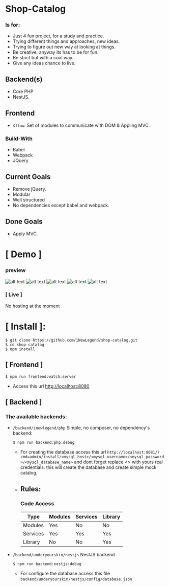 # Shop-Catalog

### Is  for:
  - Just 4 fun project, for a study and practice.
  - Trying different things and approaches, new ideas.
  - Trying to figure out new way at looking at things.
  - Be creative, anyway its has to be for fun.
  - Be strict but with a cool way.
  - Give any ideas chance to live.

## Backend(s)
  - Core PHP
  - NestJS.
  
## Frontend
  - `$flow`: Set of modules to communicate with DOM & Appling MVC.

### Build-With
- Babel
- Webpack
- JQuery

## Current Goals
- Remove jQuery.
- Modular
- Well structured
- No dependencies except babel and webpack. 

## Done Goals
- Apply MVC.
  
# [ Demo ]
### preview
![alt text](https://i.ibb.co/JFQ9Wm1/1.png)
![alt text](https://i.ibb.co/KGgyCx1/2.png)
![alt text](https://i.ibb.co/gygZSBb/3.png)
![alt text](https://i.ibb.co/cYV4d2G/image.png)
![alt text](https://i.ibb.co/kHsq0dq/image.png)

### [ Live ]
No hosting at the moment

# [ Install ]:
```shell script
$ git clone https://github.com/iNewLegend/shop-catalog.git
$ cd shop-catalog
$ npm install
```
## [ Frontend ]
```shell script
$ npm run frontend:watch:server
```
* Access this url [http://localhost:8080](http://localhost:8080)
## [ Backend ]
### The available backends:
* ```/backend/inewlegend/php``` Simple, no composer, no dependency's backend:

    ```shell script
    $ npm run backend:php:debug
    ```
    * For creating the database access this url `http://localhost:8081/?cmd=admin/install/<mysql_host>/<mysql_username>/<mysql_password>/<mysql_database_name>` and dont forget replace <> with yours real credentials. this will create the database and create simple mock catalog.
    * ## Rules:
        ### Code Access
        | Type | Modules | Services | Library
        | ------ | ------ | ------ | ------ |
        | Modules | Yes | No | No
        | Services | Yes | Yes | Yes
        | Library | No | No | Yes
        
* ```/backend/underyourskin/nestjs``` NestJS backend
    ```shell script
    $ npm run backend:nestjs:debug
    ```
    * For configure the database access this file `backend/underyourskin/nestjs/config/database.json`
    
